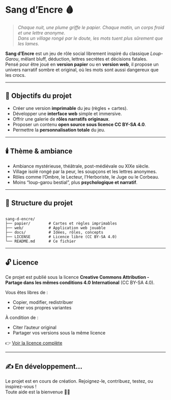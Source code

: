 
# Sang d’Encre 🩸

> *Chaque nuit, une plume griffe le papier. Chaque matin, un corps froid et une lettre anonyme.  
> Dans un village rongé par le doute, les mots tuent plus sûrement que les lames.*  

**Sang d’Encre** est un jeu de rôle social librement inspiré du classique *Loup-Garou*, mêlant bluff, déduction, lettres secrètes et décisions fatales.  
Pensé pour être joué en **version papier** ou en **version web**, il propose un univers narratif sombre et original, où les mots sont aussi dangereux que les crocs.

---

## 🎯 Objectifs du projet

- Créer une version **imprimable** du jeu (règles + cartes).
- Développer une **interface web** simple et immersive.
- Offrir une galerie de **rôles narratifs originaux**.
- Proposer un contenu **open source sous licence CC BY-SA 4.0**.
- Permettre la **personnalisation totale** du jeu.

---

## 🕯️ Thème & ambiance

- Ambiance mystérieuse, théâtrale, post-médiévale ou XIXe siècle.
- Village isolé rongé par la peur, les soupçons et les lettres anonymes.
- Rôles comme l’Ombre, le Lecteur, l’Herboriste, le Juge ou le Corbeau.
- Moins “loup-garou bestial”, plus **psychologique et narratif**.

---

## 📂 Structure du projet

```

sang-d-encre/
├── papier/        # Cartes et règles imprimables
├── web/           # Application web jouable
├── docs/          # Idées, rôles, concepts
├── LICENSE        # Licence libre (CC BY-SA 4.0)
└── README.md      # Ce fichier

```

---

## 🔓 Licence

Ce projet est publié sous la licence **Creative Commons Attribution - Partage dans les mêmes conditions 4.0 International** (CC BY-SA 4.0).

Vous êtes libres de :
- Copier, modifier, redistribuer
- Créer vos propres variantes

À condition de :
- Citer l’auteur original
- Partager vos versions sous la même licence

👉 [Voir la licence complète](https://creativecommons.org/licenses/by-sa/4.0/)

---

## ✍️ En développement…

Le projet est en cours de création. Rejoignez-le, contribuez, testez, ou inspirez-vous !  
Toute aide est la bienvenue 🕵️‍♀️